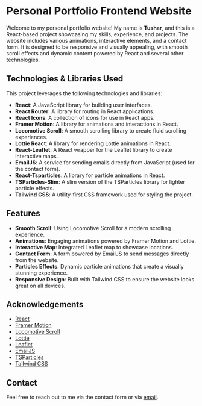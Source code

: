 # Personal Portfolio Frontend Website

Welcome to my personal portfolio website! My name is **Tushar**, and this is a React-based project showcasing my skills, experience, and projects. The website includes various animations, interactive elements, and a contact form. It is designed to be responsive and visually appealing, with smooth scroll effects and dynamic content powered by React and several other technologies.

## Technologies & Libraries Used

This project leverages the following technologies and libraries:

- **React**: A JavaScript library for building user interfaces.
- **React Router**: A library for routing in React applications.
- **React Icons**: A collection of icons for use in React apps.
- **Framer Motion**: A library for animations and interactions in React.
- **Locomotive Scroll**: A smooth scrolling library to create fluid scrolling experiences.
- **Lottie React**: A library for rendering Lottie animations in React.
- **React-Leaflet**: A React wrapper for the Leaflet library to create interactive maps.
- **EmailJS**: A service for sending emails directly from JavaScript (used for the contact form).
- **React-Tsparticles**: A library for particle animations in React.
- **TSParticles-Slim**: A slim version of the TSParticles library for lighter particle effects.
- **Tailwind CSS**: A utility-first CSS framework used for styling the project.

## Features

- **Smooth Scroll**: Using Locomotive Scroll for a modern scrolling experience.
- **Animations**: Engaging animations powered by Framer Motion and Lottie.
- **Interactive Map**: Integrated Leaflet map to showcase locations.
- **Contact Form**: A form powered by EmailJS to send messages directly from the website.
- **Particles Effects**: Dynamic particle animations that create a visually stunning experience.
- **Responsive Design**: Built with Tailwind CSS to ensure the website looks great on all devices.

## Acknowledgements

- [React](https://reactjs.org/)
- [Framer Motion](https://www.framer.com/motion/)
- [Locomotive Scroll](https://github.com/locomotivemtl/locomotive-scroll)
- [Lottie](https://lottiefiles.com/)
- [Leaflet](https://leafletjs.com/)
- [EmailJS](https://www.emailjs.com/)
- [TSParticles](https://particles.js.org/)
- [Tailwind CSS](https://tailwindcss.com/)

## Contact

Feel free to reach out to me via the contact form or via [email](mailto:tusharkumar888219@gmail.com).